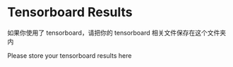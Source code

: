 # Tensorboard Results

如果你使用了 tensorboard，请把你的 tensorboard 相关文件保存在这个文件夹内

Please store your tensorboard results here
